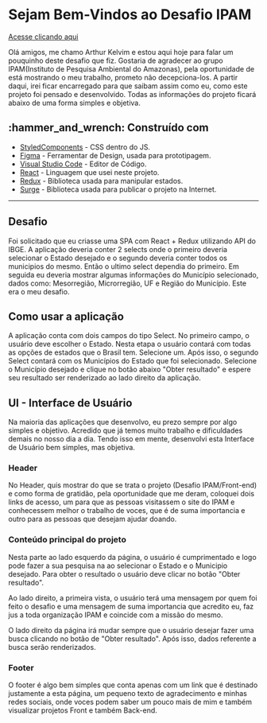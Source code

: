 # Sejam Bem-Vindos ao Desafio IPAM

  <a href="">Acesse clicando aqui</a>
  
  <p>Olá amigos, me chamo Arthur Kelvim e estou aqui hoje para falar um pouquinho deste desafio que fiz. Gostaria de agradecer ao grupo IPAM(Instituto de Pesquisa Ambiental do Amazonas), pela oportunidade de está mostrando o meu trabalho, prometo não decepciona-los. A partir daqui, irei ficar encarregado para que saibam assim como eu, como este projeto foi pensado e desenvolvido. Todas as informações do projeto ficará abaixo de uma forma simples e objetiva. </p>

  
 <h2> :hammer_and_wrench: Construído com </h2>

- [StyledComponents](https://styled-components.com/) - CSS dentro do JS.<br>
- [Figma](https://www.figma.com/) - Ferramentar de Design, usada para prototipagem.<br>
- [Visual Studio Code](https://code.visualstudio.com/) - Editor de Código.<br>
- [React](https://pt-br.reactjs.org/) - Linguagem que usei neste projeto.<br>
- [Redux](https://redux-toolkit.js.org/) - Biblioteca usada para manipular estados.
- [Surge](https://surge.sh/) - Biblioteca usada para publicar o projeto na Internet.

<hr>

<h2>Desafio</h2>

<p>Foi solicitado que eu criasse uma SPA com React + Redux utilizando API do IBGE. A aplicação deveria conter 2 selects onde o primeiro deveria selecionar o Estado desejado e o segundo deveria conter todos os municipios do mesmo. Então o ultimo select dependia do primeiro. Em seguida eu deveria mostrar algumas informações do Município selecionado, dados como: Mesorregião, Microrregião, UF e Região do Município. Este era o meu desafio.</p>

<h2>Como usar a aplicação</h2>

<p>A aplicação conta com dois campos do tipo Select. No primeiro campo, o usuário deve escolher o Estado. Nesta etapa o usuário contará com todas as opções de estados que o Brasil tem. Selecione um. Após isso, o segundo Select contará com os Municípios do Estado que foi selecionado. Selecione o Município desejado e clique no botão abaixo "Obter resultado" e espere seu resultado ser renderizado ao lado direito da aplicação.</p>


<h2>UI - Interface de Usuário</h2>

<p>Na maioria das aplicações que desenvolvo, eu prezo sempre por algo simples e objetivo. Acredido que já temos muito trabalho e dificuldades demais no nosso dia a dia. Tendo isso em mente, desenvolvi esta Interface de Usuário bem simples, mas objetiva. </p>

<h3>Header</h3>

<p>No Header, quis mostrar do que se trata o projeto (Desafio IPAM/Front-end) e como forma de gratidão, pela oportunidade que me deram, coloquei dois links de acesso, um para que as pessoas visitassem o site do IPAM e conhecessem melhor o trabalho de voces, que é de suma importancia e outro para as pessoas que desejam ajudar doando.</p>

<h3>Conteúdo principal do projeto</h3>

<p>Nesta parte ao lado esquerdo da página, o usuário é cumprimentado e logo pode fazer a sua pesquisa na ao selecionar o Estado e o Municipio desejado. Para obter o resultado o usuário deve clicar no botão "Obter resultado".</p>

<p>Ao lado direito, a primeira vista, o usuário terá uma mensagem por quem foi feito o desafio e uma mensagem de suma importancia que acredito eu, faz jus a toda organização IPAM e coincide com a missão do mesmo.</p>

<p>O lado direito da página irá mudar sempre que o usuário desejar fazer uma busca clicando no botão de "Obter resultado". Após isso, dados referente a busca serão renderizados. </p>

<h3>Footer</h3>

<p>O footer é algo bem simples que conta apenas com um link que é destinado justamente a esta página, um pequeno texto de agradecimento e minhas redes sociais, onde voces podem saber um pouco mais de mim e também visualizar projetos Front e também Back-end.</p>




<h4></h4>
<h4></h4>
<h4></h4>
<h4></h4>





<p></p>
<p></p>
<p></p>



  
